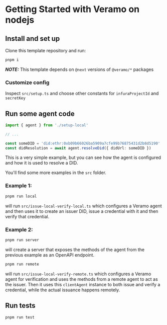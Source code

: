 # Getting Started with Veramo on nodejs

## Install and set up

Clone this template repository and run:

```bash
pnpm i
```

**_NOTE:_** This template depends on `@next` versions of `@veramo/*` packages

### Customize config

Inspect `src/setup.ts` and choose other constants for `infuraProjectId` and `secretKey`

## Run some agent code

```typescript
import { agent } from './setup-local'

// ...

const someDID = 'did:ethr:0xb09b66026ba5909a7cfe99b76875431d2b8d5190'
const didResolution = await agent.resolveDid({ didUrl: someDID })
```

This is a very simple example, but you can see how the agent is configured and how it is used to resolve a DID.

You'll find some more examples in the `src` folder.

### Example 1:

```bash
pnpm run local
```

will run `src/issue-local-verify-local.ts` which configures a Veramo agent and then uses it to create an issuer DID,
issue a credential with it and then verify that credential.

### Example 2:

```bash
pnpm run server
```

will create a server that exposes the methods of the agent from the previous example as an OpenAPI endpoint.

```bash
pnpm run remote
```

will run `src/issue-local-verify-remote.ts` which configures a Veramo agent for verification and uses the methods from a
remote agent to act as the issuer.
Then it uses this `clientAgent` instance to both issue and verify a credential, while the actual issuance happens
remotely.

## Run tests

```bash
pnpm run test
```
